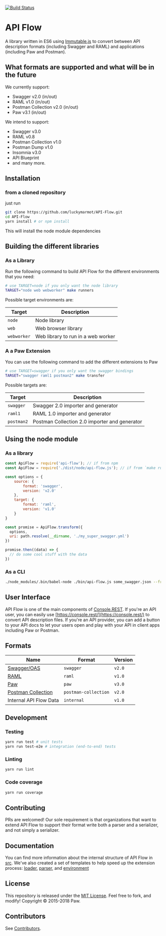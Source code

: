 [![Build Status](https://travis-ci.org/luckymarmot/API-Flow.svg?branch=master)](https://travis-ci.org/luckymarmot/API-Flow)

# API Flow

A library written in ES6 using [Immutable.js](https://facebook.github.io/immutable-js/docs/) to convert between API description formats (including Swagger and RAML) and applications (including Paw and Postman).

## What formats are supported and what will be in the future

We currently support:

- Swagger v2.0 (in/out)
- RAML v1.0 (in/out)
- Postman Collection v2.0 (in/out)
- Paw v3.1 (in/out)

We intend to support:

- Swagger v3.0
- RAML v0.8
- Postman Collection v1.0
- Postman Dump v1.0
- Insomnia v3.0
- API Blueprint
- and many more.

## Installation
### from a cloned repository

just run

```sh
git clone https://github.com/luckymarmot/API-Flow.git
cd API-Flow
yarn install # or npm install
```

This will install the node module dependencies

## Building the different libraries

### As a Library

Run the following command to build API Flow for the different environments that you need:

```sh
# use TARGET=node if you only want the node library
TARGET="node web webworker" make runners
```

Possible target environments are:

| Target      | Description                        |
| ----------- | ---------------------------------- |
| `node`      | Node library                       |
| `web`       | Web browser library                |
| `webworker` | Web library to run in a web worker |

### A a Paw Extension

You can use the following command to add the different extensions to Paw

```sh
# use TARGET=swagger if you only want the swagger bindings
TARGET="swagger raml1 postman2" make transfer
```

Possible targets are:

| Target      | Description                                      |
| ----------- | ------------------------------------------------ |
| `swagger`   | Swagger 2.0 importer and generator               |
| `raml1`     | RAML 1.0 importer and generator                  |
| `postman2`  | Postman Collection 2.0 importer and generator    |

## Using the node module

### As a library

```js
const ApiFlow = require('api-flow'); // if from npm
const ApiFlow = require('./dist/node/api-flow.js'); // if from `make runners TARGET="node"`

const options = {
    source: {
        format: 'swagger',
        version: 'v2.0'
    },
    target: {
        format: 'raml',
        version: 'v1.0'
    }
}

const promise = ApiFlow.transform({
  options,
  uri: path.resolve(__dirname, './my_super_swagger.yml')
})

promise.then((data) => {
  // do some cool stuff with the data
})
```

### As a CLI
```sh
./node_modules/.bin/babel-node ./bin/api-flow.js some_swagger.json --from swagger --to raml > converted.yml
```

## User Interface

API Flow is one of the main components of [Console.REST](https://github.com/luckymarmot/console-rest). If you're an API user, you can easily use [https://console.rest/](https://console.rest/) to convert API description files. If you're an API provider, you can add a button to your API docs to let your users open and play with your API in client apps including Paw or Postman.

## Formats

| Name | Format | Version |
| ---- | ------ | ------- |
| [Swagger/OAS](https://swagger.io/) | `swagger` | `v2.0` |
| [RAML](https://raml.org/) | `raml` | `v1.0` |
| [Paw](https://paw.cloud) | `paw` | `v3.0` |
| [Postman Collection](https://github.com/postmanlabs/postman-collection) | `postman-collection` | `v2.0` |
| Internal API Flow Data | `internal` | `v1.0` |

## Development

### Testing

```sh
yarn run test # unit tests
yarn run test-e2e # integration (end-to-end) tests
```

### Linting

```sh
yarn run lint
```

### Code coverage

```sh
yarn run coverage
```

## Contributing

PRs are welcomed!
Our sole requirement is that organizations that want to extend API Flow to support their format write both a parser and a serializer, and not simply a serializer.

## Documentation
You can find more information about the internal structure of API Flow in [src](https://github.com/luckymarmot/API-Flow/tree/develop/src). We've also created a set of templates to help speed up the extension process: [loader](https://github.com/luckymarmot/API-Flow/tree/develop/src/loaders/template/v1.0), [parser](https://github.com/luckymarmot/API-Flow/tree/develop/src/parsers/template/v1.0/), and [environment](https://github.com/luckymarmot/API-Flow/tree/develop/src/environments/template)

## License

This repository is released under the [MIT License](LICENSE). Feel free to fork, and modify!
Copyright © 2015-2018 Paw.

## Contributors

See [Contributors](https://github.com/luckymarmot/API-Flow/graphs/contributors).
